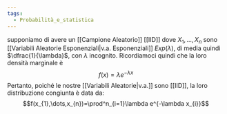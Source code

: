```yaml
---
tags:
  - Probabilità_e_statistica
---
```

supponiamo di avere un [[Campione Aleatorio]] [[IID]] dove $X_{1},\dots,X_{n}$ sono [[Variabili Aleatorie Esponenziali|v.a. Esponenziali]] $Exp(\lambda)$, di media quindi $\dfrac{1}{\lambda}$, con $\lambda$ incognito.
Ricordiamoci quindi che la loro densità marginale è 
$$f(x)=\lambda e^{-\lambda x}$$
Pertanto, poiché le nostre [[Variabili Aleatorie|v.a.]] sono [[IID]], la loro distribuzione congiunta è data da:
$$f(x_{1},\dots,x_{n})=\prod^n_{i=1}\lambda e^{-\lambda x_{i}}$$
